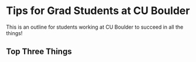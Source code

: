<!-- Version 1 of this file sucks -->
# Tips for Grad Students at CU Boulder

This is an outline for students working at CU Boulder to succeed in all the things!

## Top Three Things

